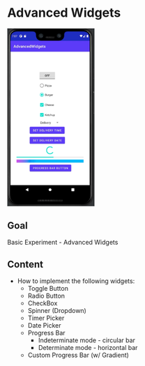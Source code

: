 # Advanced Widgets
<img src="../../assets/advanced_widgets.gif" width="200" />

## Goal

Basic Experiment - Advanced Widgets

## Content
- How to implement the following widgets:
  - Toggle Button
  - Radio Button
  - CheckBox
  - Spinner (Dropdown)
  - Timer Picker
  - Date Picker
  - Progress Bar
      - Indeterminate mode - circular bar
      - Determinate mode - horizontal bar
  - Custom Progress Bar (w/ Gradient)